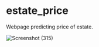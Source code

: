 # estate_price
Webpage predicting price of estate.

![Screenshot (315)](https://github.com/SanikaKanade/estate_price/assets/141237156/b454e323-8ec6-4772-ae46-040a3e641a70)
